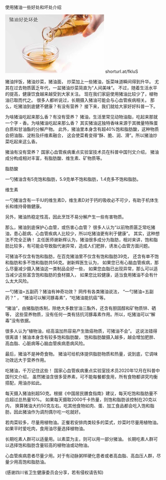 使用猪油一些好处和坏处介绍

![使用猪油一些好处和坏处介绍](https://github.com/ywangnccu/ywang/blob/main/images/LARD.jpg)
shorturl.at/fkluS

猪油拌饭，猪油炒菜，猪油面，
炒菜加上一些猪油，饭菜味道瞬间得到升华。
尤其在过去物质匮乏年代，一盆猪油炒菜简直为“人间美味”。
不过，随着生活水平的提高，健康饮食越来越受到大家关注。
现在我们家庭使用猪油比较少了，植物油已取而代之。
很多人都听说过，长期摄入猪油可能会与心血管疾病相关。
那么，吃猪油到底健不健康？有没有营养？
接下来，我们就给大家好好科普一下。

为啥猪油吃起来那么香？有没有营养？
猪油，生活里常见动物油脂，吃起来那就一个字 - 香。为啥猪油吃起来那么香？
其实猪油这独特香味来源于其微量特殊蛋白质和甘油酯的分解产物。
此外，猪油里本身含有超40%饱和脂肪酸，这种物质会把油脂、淀粉及纤维素融合，
这会使菜肴变得“酥、脆、润、滑”。所以猪油炒菜吃起来这么香。

猪油有没有营养？
国家心血管疾病重点实验室技术员在科普中国刊文介绍，
猪油成分构成相对丰富，有脂肪酸、维生素、矿物质等。

脂肪酸

一勺猪油含有5克饱和脂肪，5.9克单不饱和脂肪，1.4克多不饱和脂肪。

维生素

一勺猪油含有一千IU的维生素D，维生素D对于钙的吸收必不可少，有助于机体生长和维持骨骼健康。

另外，猪油热稳定性高，因此烹饪不易分解产生一些有害物质。

那么，猪油到底保护心血管，或伤害心血管？
很多人认为“以前物质匮乏常吃猪油，患心脏病、心血管疾病人比较少，所以吃猪油更有利于健康”。
其实，这种想法不完全正确！
主任医师谢新辉认为，猪油很多成分为脂肪，相对来讲，饱和脂肪比较多，有可能会导致脂代谢异常，造成人们肥胖，诱发心血管方面问题。

可猪油不仅含有饱和脂肪，在百克猪油里不仅含有饱和脂肪39克，
还含有单不饱和脂肪和多不饱和脂肪共56克。谢新辉医生认为，
如果您已有心脑血管疾病，那么尽量减少摄入猪油这一类制品会好一些，
如果您血脂已出现异常，那么可以适当减少这些富含饱和脂肪的食材摄入，
如果您比较健康，适当食用猪油不会有什么太大风险。

一勺猪油=五副药？猪油有神奇功效？
网传有各类猪油说法， “一勺猪油=五副药？” ， “猪油可以解河豚毒素”，“吃猪油能抗癌”等。

“猪油”，由猪脂肪炼制，除绝大多数甘油三酯外，还含有胆固醇和矿物质锌、硒等，
这些营养物质，没有任何一类有拮抗河豚毒素作用。所以，吃猪油可以“解毒”没有依据。

很多人认为“植物油，经高温加热容易产生致癌物质，可猪油不会”。
这说法错得很离谱！猪油本身含有较多饱和脂肪酸，
饱和脂肪酸摄入越多，越会增加肥胖、高血脂、心脏病等心脑血管疾病患病风险。

最后，猪油不是神奇食物。
猪油可给机体提供脂肪物质和热量，说到底，它调味功效远大于营养作用。

吃猪油，千万记住这些！
国家心血管疾病重点实验室技术员2020年12月在科普中国刊文介绍，
虽然猪油含很多营养素，可不能每餐都食用，所有食物都讲究均衡搭配，用油亦如此。

每天摄入猪油别超50克。根据《中国居民膳食指南》建议，每天吃饱和脂肪量不应超过总热量10%。
如果每天摄取2000千卡热量，则饱和脂肪该控制在20克以内，
换算猪油大约50克左右。吃其他食物如肉、蛋、加工食品都会吃入饱和脂肪，因此猪油作为调剂偶尔吃一吃就好。

若肉菜较多，尽量用植物油。正餐若安排肉类较多的菜式，炒菜时尽量用植物油。
如果平时爱吃肉，食用油尽量选择植物油。

长期吃素人群可以适量用。以素菜为主，则可以用一部分猪油。
长期吃素人群可以选择饱和脂肪含量较高的植物油或动物油。

心血管疾病患者尽量少用。对于有动脉粥样硬化患者或者高血脂、高血压人群，尽量少用高饱和脂肪油。

(感谢四川省卫生健康委员会分享，若有侵权请告知)
